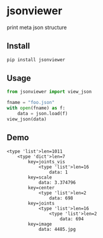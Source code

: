 # jsonviewer
print meta json structure

## Install
```bash
pip install jsonviewer
```

## Usage
```python
from jsonviewer import view_json

fname = "foo.json"
with open(fname) as f:
	data = json.load(f)
view_json(data)
```

## Demo
```
<type 'list'>len=1011
	<type 'dict'>len=7
		key=joints_vis
			<type 'list'>len=16
				data: 1
		key=scale
			data: 3.374796
		key=center
			<type 'list'>len=2
				data: 698
		key=joints
			<type 'list'>len=16
				<type 'list'>len=2
					data: 694
		key=image
			data: 4485.jpg
```



